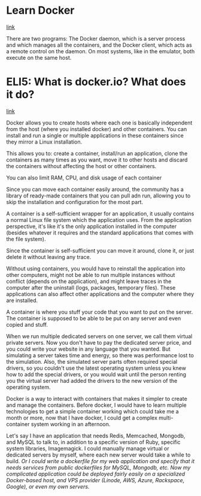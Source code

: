 # Learn Docker
[link](https://www.docker.io/gettingstarted/#)

There are two programs: The Docker daemon, which is a server process and which manages all the containers, and the Docker client, which acts as a remote control on the daemon. On most systems, like in the emulator, both execute on the same host.

# ELI5: What is docker.io? What does it do?
[link](http://www.reddit.com/r/webdev/comments/1q4ybc/eli5_what_is_dockerio_what_does_it_do/)

Docker allows you to create hosts where each one is basically independent from the host (where you installed docker) and other containers. You can install and run a single or multiple applications in these containers since they mirror a Linux installation.

This allows you to: create a container, install/run an application, clone the containers as many times as you want, move it to other hosts and discard the containers without affecting the host or other containers.

You can also limit RAM, CPU, and disk usage of each container

Since you can move each container easily around, the community has a library of ready-made containers that you can pull adn run, allowing you to skip the installation and configuration for the most part.

A container is a self-sufficient wrapper for an application, it usually contains a normal Linux file system which the application uses. From the application perspective, it's like it's the only application installed in the computer (besides whatever it requires and the standard applications that comes with the file system).

Since the container is self-sufficient you can move it around, clone it, or just delete it without leaving any trace.

Without using containers, you would have to reinstall the application into other computers, might not be able to run multiple instances without conflict (depends on the application), and might leave traces in the computer after the uninstall (logs, packages, temporary files). These applications can also affect other applications and the computer where they are installed.

A container is where you stuff your code that you want to put on the server. The container is supposed to be able to be put on any server and even copied and stuff.

When we run multiple dedicated servers on one server, we call them virtual private servers. Now you don't have to pay the dedicated server price, and you could write your website in any language that you wanted. But simulating a server takes time and energy, so there was performance lost to the simulation. Also, the simulated server parts often required special drivers, so you couldn't use the latest operating system unless you knew how to add the special drivers, or you would wait until the person renting you the virtual server had added the drivers to the new version of the operating system.

Docker is a way to interact with containers that makes it simpler to create and manage the containers. Before docker, I would have to learn multiple technologies to get a simple container working which could take me a month or more, now that I have docker, I could get a complex multi-container system working in an afternoon.

Let's say I have an application that needs Redis, Memcached, Mongodb, and MySQL to talk to, in addition to a specific version of Ruby, specific system libraries, Imagemagick. I could manually manage virtual or dedicated servers by myself, where each new server would take a while to build. *Or I could write a dockerfile for my web application and specify that it needs services from public dockerfiles for MySQL, Mongodb, etc. Now my complicated application could be deployed fairly easily on a specialized Docker-based host, and VPS provider (Linode, AWS, Azure, Rackspace, Google), or even my own servers.*
